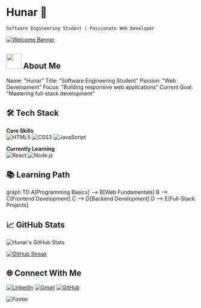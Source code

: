 # Hunar 👋 
`Software Engineering Student | Passionate Web Developer`

[![Welcome Banner](https://media.giphy.com/media/coxQHKASG60HrHtvkt/giphy.gif)](https://github.com/HunarErfan)

## <img src="https://media.giphy.com/media/WUlplcMpOCEmTGBtBW/giphy.gif" width="40"> **About Me**

Name: "Hunar"
Title: "Software Engineering Student"
Passion: "Web Development"
Focus: "Building responsive web applications"
Current Goal: "Mastering full-stack development"

## 🛠 **Tech Stack**

**Core Skills**  
![HTML5](https://img.shields.io/badge/HTML5-E34F26?style=for-the-badge&logo=html5&logoColor=white)
![CSS3](https://img.shields.io/badge/CSS3-1572B6?style=for-the-badge&logo=css3&logoColor=white)
![JavaScript](https://img.shields.io/badge/JavaScript-F7DF1E?style=for-the-badge&logo=javascript&logoColor=black)

**Currently Learning**  
![React](https://img.shields.io/badge/React-20232A?style=for-the-badge&logo=react&logoColor=61DAFB)
![Node.js](https://img.shields.io/badge/Node.js-43853D?style=for-the-badge&logo=node.js&logoColor=white)

## 📚 **Learning Path**

graph TD
    A[Programming Basics] --> B[Web Fundamentals]
    B --> C[Frontend Development]
    C --> D[Backend Development]
    D --> E[Full-Stack Projects]

## 📈 **GitHub Stats**

![Hunar's GitHub Stats](https://github-readme-stats.vercel.app/api?username=HunarErfan&show_icons=true&theme=radical)

[![GitHub Streak](https://streak-stats.demolab.com/?user=HunarErfan&theme=dark)](https://git.io/streak-stats)

## 🌐 **Connect With Me**

[![LinkedIn](https://img.shields.io/badge/LinkedIn-0077B5?style=for-the-badge&logo=linkedin&logoColor=white)](https://linkedin.com/in/YOUR_LINKEDIN)
[![Gmail](https://img.shields.io/badge/Gmail-D14836?style=for-the-badge&logo=gmail&logoColor=white)](mailto:YOUR_EMAIL)
[![GitHub](https://img.shields.io/badge/GitHub-100000?style=for-the-badge&logo=github&logoColor=white)](https://github.com/YOUR_GITHUB_USERNAME)

![Footer](https://raw.githubusercontent.com/Trilokia/Trilokia/379277808c61ef204768a61bbc5d25bc7798ccf1/bottom_header.svg)

